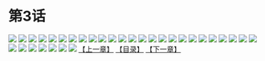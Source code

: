 # 第3话
![](https://mao.mhtupian.com/uploads/img/7563/68553/001.jpg)
![](https://mao.mhtupian.com/uploads/img/7563/68553/002.jpg)
![](https://mao.mhtupian.com/uploads/img/7563/68553/003.jpg)
![](https://mao.mhtupian.com/uploads/img/7563/68553/004.jpg)
![](https://mao.mhtupian.com/uploads/img/7563/68553/005.jpg)
![](https://mao.mhtupian.com/uploads/img/7563/68553/006.jpg)
![](https://mao.mhtupian.com/uploads/img/7563/68553/007.jpg)
![](https://mao.mhtupian.com/uploads/img/7563/68553/008.jpg)
![](https://mao.mhtupian.com/uploads/img/7563/68553/009.jpg)
![](https://mao.mhtupian.com/uploads/img/7563/68553/010.jpg)
![](https://mao.mhtupian.com/uploads/img/7563/68553/011.jpg)
![](https://mao.mhtupian.com/uploads/img/7563/68553/012.jpg)
![](https://mao.mhtupian.com/uploads/img/7563/68553/013.jpg)
![](https://mao.mhtupian.com/uploads/img/7563/68553/014.jpg)
![](https://mao.mhtupian.com/uploads/img/7563/68553/015.jpg)
![](https://mao.mhtupian.com/uploads/img/7563/68553/016.jpg)
![](https://mao.mhtupian.com/uploads/img/7563/68553/017.jpg)
![](https://mao.mhtupian.com/uploads/img/7563/68553/018.jpg)
![](https://mao.mhtupian.com/uploads/img/7563/68553/019.jpg)
![](https://mao.mhtupian.com/uploads/img/7563/68553/020.jpg)
![](https://mao.mhtupian.com/uploads/img/7563/68553/021.jpg)
![](https://mao.mhtupian.com/uploads/img/7563/68553/022.jpg)
![](https://mao.mhtupian.com/uploads/img/7563/68553/023.jpg)
![](https://mao.mhtupian.com/uploads/img/7563/68553/024.jpg)
![](https://mao.mhtupian.com/uploads/img/7563/68553/025.jpg)
![](https://mao.mhtupian.com/uploads/img/7563/68553/026.jpg)
![](https://mao.mhtupian.com/uploads/img/7563/68553/027.jpg)
![](https://mao.mhtupian.com/uploads/img/7563/68553/028.jpg)
![](https://mao.mhtupian.com/uploads/img/7563/68553/029.jpg)
![](https://mao.mhtupian.com/uploads/img/7563/68553/030.jpg)
![](https://mao.mhtupian.com/uploads/img/7563/68553/031.jpg)
![](https://mao.mhtupian.com/uploads/img/7563/68553/032.jpg)
[【上一章】](./138.md)
[【目录】](./README.md)
[【下一章】](./140.md)
